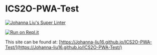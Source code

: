 # ICS2O-PWA-Test

[![Johanna Liu's Super Linter](https://github.com/Johanna-liu16/ICS2O-PWA-Test/workflows/Johanna%20Liu's%20Super%20Linter/badge.svg)](https://github.com/Johanna-liu16/ICS2O-PWA-Test/actions)

[![Run on Repl.it](https://repl.it/badge/github/Johanna-liu16/ICS2O-PWA-Test)](https://repl.it/github/Johanna-liu16/ICS2O-PWA-Test)

This site can be found at: [https://Johanna-liu16.github.io/ICS2O-PWA-Test/](https://Johanna-liu16.github.io/ICS2O-PWA-Test/)
